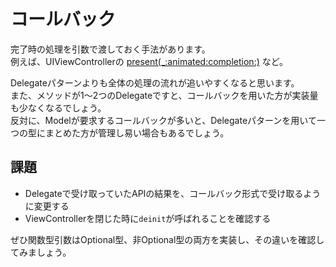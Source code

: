 # コールバック

完了時の処理を引数で渡しておく手法があります。  
例えば、UIViewControllerの [present(_:animated:completion:)](https://developer.apple.com/documentation/uikit/uiviewcontroller/1621380-present) など。

Delegateパターンよりも全体の処理の流れが追いやすくなると思います。  
また、メソッドが1〜2つのDelegateですと、コールバックを用いた方が実装量も少なくなるでしょう。  
反対に、Modelが要求するコールバックが多いと、Delegateパターンを用いて一つの型にまとめた方が管理し易い場合もあるでしょう。

## 課題
- Delegateで受け取っていたAPIの結果を、コールバック形式で受け取るように変更する
- ViewControllerを閉じた時に`deinit`が呼ばれることを確認する

ぜひ関数型引数はOptional型、非Optional型の両方を実装し、その違いを確認してみましょう。

